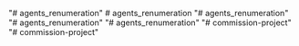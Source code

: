 "# agents_renumeration" 
#   a g e n t s _ r e n u m e r a t i o n  
 "# agents_renumeration" 
"# agents_renumeration" 
"# agents_renumeration" 
"# commission-project" 
"# commission-project" 
